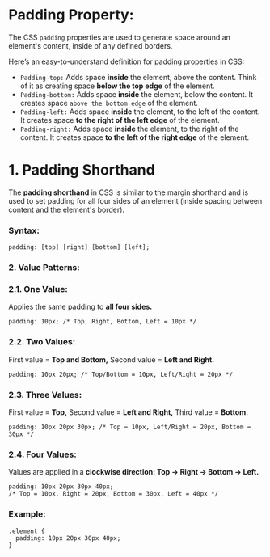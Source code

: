 # Padding Property:
The CSS `padding` properties are used to generate space around an element's content, inside of any defined borders.

Here’s an easy-to-understand definition for padding properties in CSS:

* `Padding-top:` Adds space **inside** the element, above the content.
Think of it as creating space **below the top edge** of the element.
* `Padding-bottom:` Adds space **inside** the element, below the content.
It creates space `above the bottom edge` of the element.
* `Padding-left:` Adds space **inside** the element, to the left of the content.
It creates space **to the right of the left edge** of the element.
* `Padding-right:` Adds space **inside** the element, to the right of the content.
It creates space **to the left of the right edge** of the element.

# 1. Padding Shorthand
The **padding shorthand** in CSS is similar to the margin shorthand and is used to set padding for all four sides of an element (inside spacing between content and the element's border).
### Syntax:
```
padding: [top] [right] [bottom] [left];
```
### 2. Value Patterns:
### 2.1. One Value:
Applies the same padding to **all four sides.**
```
padding: 10px; /* Top, Right, Bottom, Left = 10px */
```

### 2.2. Two Values:
First value = **Top and Bottom,** Second value = **Left and Right.**
```
padding: 10px 20px; /* Top/Bottom = 10px, Left/Right = 20px */
```

### 2.3. Three Values:
First value = **Top,** Second value = **Left and Right,** Third value = **Bottom.**
```
padding: 10px 20px 30px; /* Top = 10px, Left/Right = 20px, Bottom = 30px */
```

### 2.4. Four Values:
Values are applied in a **clockwise direction: Top → Right → Bottom → Left.**
```
padding: 10px 20px 30px 40px;
/* Top = 10px, Right = 20px, Bottom = 30px, Left = 40px */
```

### Example: 
```
.element {
  padding: 10px 20px 30px 40px;
}
```